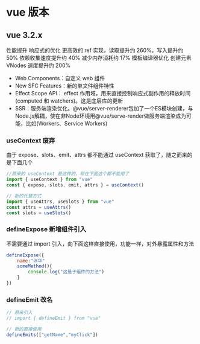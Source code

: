 # vue 版本

## vue 3.2.x

性能提升
响应式的优化
更高效的 ref 实现，读取提升约 260%，写入提升约 50%
依赖收集速度提升约 40%
减少内存消耗约 17%
模板编译器优化
创建元素 VNodes 速度提升约 200%
- Web Components：自定义 web 组件
- New SFC Features：新的单文件组件特性
- Effect Scope API： effect 作用域，用来直接控制响应式副作用的释放时间(computed 和 watchers)。这是底层库的更新
- SSR：服务端渲染优化。@vue/server-renderer包加了一个ES模块创建，与Node.js解耦，使在非Node环境用@vue/serve-render做服务端渲染成为可能，比如(Workers、Service Workers)

### useContext 废弃

由于 expose、slots、emit、attrs 都不能通过 useContext 获取了，随之而来的是下面几个

```js
//原来的 useContext 是这样的，现在下面这个都不能用了
import { useContext } from "vue"
const { expose, slots, emit, attrs } = useContext()

// 新的代替方式
import { useAttrs, useSlots } from "vue"
const attrs = useAttrs()
const slots = useSlots()
```

### defineExpose 新增组件引入
不需要通过 import 引入，向下面这样直接使用，功能一样，对外暴露属性和方法

```js
defineExpose({
    name:"沐华"
    someMethod(){
        console.log("这是子组件的方法")
    }
})
```

### defineEmit 改名

```js
// 原来引入
// import { defineEmit } from "vue"

// 新的直接使用
defineEmits(["getName","myClick"])
```
